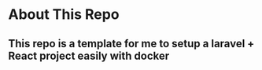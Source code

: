 # About This Repo

## This repo is a template for me to setup a laravel + React project easily with docker
